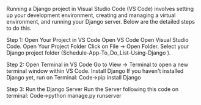 Running a Django project in Visual Studio Code (VS Code) involves setting up your development environment, creating and managing a virtual environment, and running your Django server. Below are the detailed steps to do this.

Step 1: Open Your Project in VS Code Open VS Code Open Visual Studio Code. Open Your Project Folder Click on File -> Open Folder. Select your Django project folder (Schedule-App-To_Do_List-Using-Django
).

Step 2: Open Terminal in VS Code Go to View -> Terminal to open a new terminal window within VS Code.
Install Django If you haven't installed Django yet, run on Terminal: 
Code->pip install Django

Step 3: Run the Django Server Run the Server following this code on terminal: Code->python manage.py runserver
